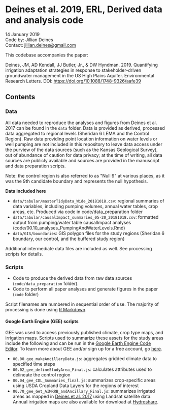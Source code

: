 # Deines et al. 2019, ERL, Derived data and analysis code

14 January 2019  
Code by: Jillian Deines  
Contact: jillian.deines@gmail.com  

This codebase accompanies the paper:

Deines, JM, AD Kendall, JJ Butler, Jr., & DW Hyndman. 2019. Quantifying irrigation adaptation strategies in response to stakeholder-driven groundwater management in the US High Plains Aquifer. Environmental Research Letters. DOI: https://doi.org/10.1088/1748-9326/aafe39

## Contents

### Data
All data needed to reproduce the analyses and figures from Deines et al. 2017 can be found in the `data` folder. Data is provided as derived, processed data aggregated to regional levels (Sheridan 6 LEMA and the Control Region). Raw data providing point location information on water levels or well pumping are not included in this repository to leave data access under the purview of the data sources (such as the Kansas Geological Survey), out of abundance of caution for data privacy; at the time of writing, all data sources are publicly available and sources are provided in the manuscript and data preparation scripts.

Note: the control region is also referred to as "Null 9" at various places, as it was the 9th candidate boundary and represents the null hypothesis.

**Data included here**

* `data/tabular/masterTidyData_Wide_20181018.csv`: regional summaries of data variables, including pumping volumes, annual water tables, crop areas, etc. Produced via code in code/data_preparation folder
* `data/tabular/causalImpact_summaries_05-20_20181018.csv`: formatted output from pumping/water table causalImpact analyses (code/00.10_analyses_PumpingAndWaterLevels.Rmd)
* `data/GIS/boundaries`: GIS polygon files for the study regions (Sheridan 6 boundary, our control, and the buffered study region)

Additional intermediate data files are included as well. See processing scripts for details.

### Scripts

* Code to produce the derived data from raw data sources (`code/data_preparation` folder). 
* Code to perform all paper analyses and generate figures in the paper (`code` folder)

Script filenames are numbered in sequential order of use. The majority of processing is done using [R Markdown](https://rmarkdown.rstudio.com/).

#### Google Earth Engine (GEE) scripts
GEE was used to access previously published climate, crop type maps, and irrigation maps. Scripts used to summarize these assets for the study areas include the following and can be run in the [Google Earth Engine Code Editor](https://code.earthengine.google.com/). To learn more about GEE and/or sign up for a free account, go [here](https://developers.google.com/earth-engine/).

* `00.00_gee_makeAncillaryData.js`: aggregates gridded climate data to specified time steps
* `00.02_gee_defineStudyArea_Final.js`: calculates attributes used to delineate the control region
* `00.04_gee_CDL_Summaries_final.js`: summarizes crop-specific areas using USDA Cropland Data Layers for the regions of interest
* `00.70_gee_Get_AIMRRB_andAncillary_Final.js`: summarizes irrigated areas as mapped in [Deines et al. 2017](https://agupubs.onlinelibrary.wiley.com/doi/abs/10.1002/2017GL074071) using Landsat satellite data. Annual irrigation maps are also available for download at [Hydroshare](https://www.hydroshare.org/resource/55331a41d5f34c97baf90beb910af070/).

